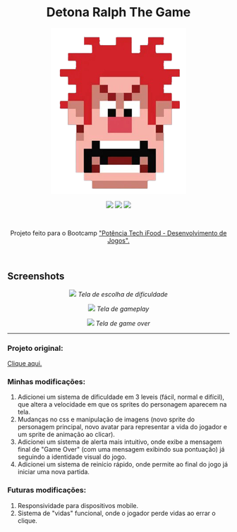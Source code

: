 <h1 align="center">Detona Ralph The Game</h1>

<p align="center"> 
 <img src="https://github.com/pedrodecf/detona-ralph-the-game/blob/main/src/images/ralph-head.png?raw=true">
</p>

<p align="center"> 
  <img src="https://img.shields.io/badge/html5-%23E34F26.svg?style=for-the-badge&logo=html5&logoColor=white">

  <img src="https://img.shields.io/badge/css3-%231572B6.svg?style=for-the-badge&logo=css3&logoColor=white">

  <img src="https://img.shields.io/badge/javascript-%23323330.svg?style=for-the-badge&logo=javascript&logoColor=%23F7DF1E">
</p>

<br>

<p align="center"> 
  Projeto feito para o Bootcamp <a href="https://dio.me">"Potência Tech iFood - Desenvolvimento de Jogos".</a>
</p>

<br>

## Screenshots
<p align="center"> 
  <img src="https://github.com/pedrodecf/detona-ralph-the-game/assets/43791636/feb0f139-d334-469d-924f-ab384671f682">
  <i>Tela de escolha de dificuldade</i>
</p>
<p align="center"> 
  <img src="https://github.com/pedrodecf/detona-ralph-the-game/assets/43791636/020a2d88-ba3c-426f-84b3-3942613c2e4b">
  <i>Tela de gameplay</i>
</p>
<p align="center"> 
  <img src="https://github.com/pedrodecf/detona-ralph-the-game/assets/43791636/04670875-1277-4a69-a876-f778879433b4">
  <i>Tela de game over</i>
</p>

---

### Projeto original:

<a href="https://github.com/digitalinnovationone/jsgame-detona-ralph">Clique aqui.</a></h4>

### Minhas modificações:

1. Adicionei um sistema de dificuldade em 3 leveis (fácil, normal e difícil), que altera a velocidade em que os sprites do personagem aparecem na tela.
2. Mudanças no css e manipulação de imagens (novo sprite do personagem principal, novo avatar para representar a vida do jogador e um sprite de animação ao clicar).
3. Adicionei um sistema de alerta mais intuitivo, onde exibe a mensagem final de "Game Over" (com uma mensagem exibindo sua pontuação) já seguindo a identidade visual do jogo.
4. Adicionei um sistema de reinício rápido, onde permite ao final do jogo já iniciar uma nova partida.


### Futuras modificações:

1. Responsividade para dispositivos mobile.
2. Sistema de "vidas" funcional, onde o jogador perde vidas ao errar o clique.
